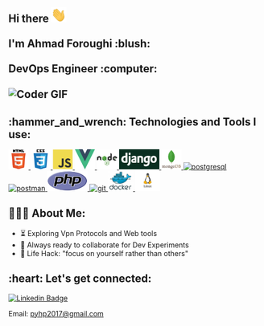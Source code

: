 <h2 align="left">
 <abc>
  <br>Hi there <img src="https://raw.githubusercontent.com/pyhp2017/pyhp2017/main/110234147-e3259600-7f4e-11eb-95be-0c4047144dea.gif" width="30"><br>
  <br> I'm Ahmad Foroughi :blush:<br>
  <br> DevOps Engineer :computer:<br>
  <br>
    <img align="center" src="https://media.giphy.com/media/SWoSkN6DxTszqIKEqv/giphy.gif" alt="Coder GIF" width="500">
 </abc>
</h2>
<h2 align="left">:hammer_and_wrench: Technologies and Tools I use:</h2>
<p align="left">
    <a href="https://www.w3.org/html/" target="_blank"> <img src="https://raw.githubusercontent.com/devicons/devicon/master/icons/html5/html5-original-wordmark.svg" alt="html5" width="40" height="40"/> </a>
    <a href="https://www.w3schools.com/css/" target="_blank"> <img src="https://raw.githubusercontent.com/devicons/devicon/master/icons/css3/css3-original-wordmark.svg" alt="css3" width="40" height="40"/> </a>
<a href="https://developer.mozilla.org/en-US/docs/Web/JavaScript" target="_blank"> <img src="https://raw.githubusercontent.com/devicons/devicon/master/icons/javascript/javascript-original.svg" alt="javascript" width="40" height="40"/> </a>
<a href="https://vuejs.org/" target="_blank"> <img src="https://raw.githubusercontent.com/pyhp2017/pyhp2017/main/1200px-Vue.js_Logo_2.svg.png" alt="vuejs" width="40" height="40"/> </a>
      <a href="https://nodejs.org" target="_blank"> <img src="https://raw.githubusercontent.com/devicons/devicon/master/icons/nodejs/nodejs-original-wordmark.svg" alt="nodejs" width="40" height="40"/> </a>
    <a href="https://www.djangoproject.com" target="_blank"> <img src="https://raw.githubusercontent.com/pyhp2017/pyhp2017/main/0_zwm6LgCEadPeVdnA.png" alt="django" width="80" height="40"/> </a>
    <a href="https://www.mongodb.com/" target="_blank"> <img src="https://raw.githubusercontent.com/devicons/devicon/master/icons/mongodb/mongodb-original-wordmark.svg" alt="mongodb" width="40" height="40"/> </a>
     <a href="https://www.postgresql.org/" target="_blank"> <img src="https://upload.wikimedia.org/wikipedia/commons/thumb/2/29/Postgresql_elephant.svg/1200px-Postgresql_elephant.svg.png" alt="postgresql" width="40" height="40"/> </a>
<a href="https://www.postman.com/" target="_blank"> <img src="https://www.vectorlogo.zone/logos/getpostman/getpostman-icon.svg" alt="postman" width="40" height="40"/> </a>
<a href="https://www.php.net/" target="_blank"> <img src="https://raw.githubusercontent.com/pyhp2017/pyhp2017/b7a031310bf8970e0947bd305a82a02e8c6e340f/PHP-logo.svg" alt="php" width="80" height="40"/> </a>
<a href="https://git-scm.com/" target="_blank"> <img src="https://www.vectorlogo.zone/logos/git-scm/git-scm-icon.svg" alt="git" width="40" height="40"/> </a>
 <a href="https://docker.com/" target="_blank"> <img src="https://github.com/pyhp2017/pyhp2017/blob/main/homepage-docker-logo.png?raw=true" alt="docker" width="50" height="40"/> </a>
  <a href="https://www.linux.org/" target="_blank"> <img src="https://github.com/pyhp2017/pyhp2017/blob/main/5ca13d8453042.image.jpg?raw=true" alt="linux" width="50" height="40"/> </a>
 

</p>

<h2 align="left">👨🏻‍💻 About Me:</h2>

- :hourglass_flowing_sand:  Exploring Vpn Protocols and Web tools
- :rocket: Always ready to collaborate for Dev Experiments
- :dart: Life Hack: "focus on yourself rather than others" 

<h2 align="left">:heart: Let's get connected:</h2>

[![Linkedin Badge](https://img.shields.io/badge/-Ahmad%20Foroughi-blue?style=flat-square&logo=Linkedin&logoColor=white&link=https://www.linkedin.com/in/ahmad-foroughi-2b8642197/)](https://www.linkedin.com/in/ahmad-foroughi-2b8642197)

Email: pyhp2017@gmail.com

